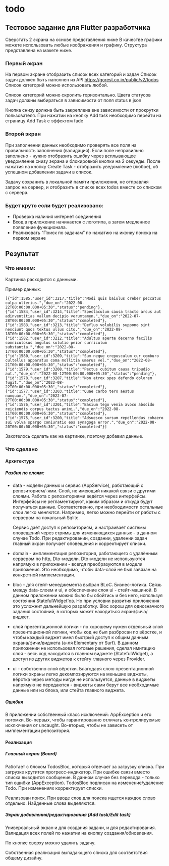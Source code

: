 # todo

## Тестовое задание для Flutter разработчика

Сверстать 2 экрана на основе представления ниже
В качестве графики можете использовать любые изображения и графику. Структура представлена на макете ниже.

### Первый экран
На первом экране отобразить список всех категорий и задач 
Список задач должен быть наполнен из API https://gorest.co.in/public/v2/todos
Список категорий можно использовать любой.

Список категорий можно скролить горизонтально.
Цвета статусов задач должны выбираться в зависимости от поля status в json

Кнопка снизу должна быть закреплена вне зависимости от прокрутки пользователя.
При нажатии на кнопку Add task необходимо перейти на страницу Add Task с эффектом fade

### Второй экран

При заполнении данных необходимо проверять все поля на правильность заполнения (валидация).
Если поле неправильно заполнено - нужно отобразить ошибку через всплывающее уведомление снизу экрана и блокировкой кнопки на 2 секунды.
После нажатия на кнопку Create Task - отобразить уведомление (любое), об успешном добавлении задачи в список.

Задачу сохранить в локальной памяти приложения, не отправляя запрос на сервер, и отобразить в списке всех todos вместе со списком с сервера.

### Будет круто если будет реализовано:

- Проверка наличия интернет соединения
- Вход в приложение начинается с логотипа, а затем медленное появление функционала. 
- Реализовать “Поиск по задачам” по нажатию на иконку поиска на первом экране

## Результат

### Что имеем:

Картинка расходится с данными.

Пример данных:

```
[{"id":1585,"user_id":3217,"title":"Modi quis baiulus creber peccatus culpa ulterius.","due_on":"2022-08-22T00:00:00.000+05:30","status":"pending"},{"id":1584,"user_id":3214,"title":"Spectaculum causa tracto arcus aut adinventitias vallum decipio verumtamen.","due_on":"2022-07-28T00:00:00.000+05:30","status":"completed"},{"id":1583,"user_id":3213,"title":"Defluo volubilis suppono sint nesciunt quos textus ullus cito.","due_on":"2022-08-18T00:00:00.000+05:30","status":"completed"},{"id":1582,"user_id":3212,"title":"Adultus aperte decerno facilis somniculosus angulus solutio peior curriculum substantia.","due_on":"2022-08-17T00:00:00.000+05:30","status":"completed"},{"id":1580,"user_id":3209,"title":"Sum neque crepusculum cur comburo cultellus apparatus coma mollitia umerus vel.","due_on":"2022-08-21T00:00:00.000+05:30","status":"completed"},{"id":1579,"user_id":3208,"title":"Pectus cubitum causa tripudio aut.","due_on":"2022-08-12T00:00:00.000+05:30","status":"pending"},{"id":1578,"user_id":3207,"title":"Non atrox spes defendo dolorem fugit.","due_on":"2022-08-22T00:00:00.000+05:30","status":"completed"},{"id":1577,"user_id":3203,"title":"Quae carbo tero aestus numquam.","due_on":"2022-07-27T00:00:00.000+05:30","status":"completed"},{"id":1576,"user_id":3201,"title":"Basium tego venia avoco abscido reiciendis corpus tactus animi.","due_on":"2022-08-11T00:00:00.000+05:30","status":"completed"},{"id":1575,"user_id":3200,"title":"Adsuesco sursum repellendus cohaero sui volva spargo coniuratio eos synagoga error.","due_on":"2022-08-20T00:00:00.000+05:30","status":"completed"}]
```

Захотелось сделать как на картинке, поэтому добавил данные.

### Что сделано

#### Архитектура

##### Разбил по слоям:

- data - модели данных и сервис (AppService), работающий с репозиторием/-ями. Слой, не имеющий никакой связи с другими слоями. Работа с репозиториями ведётся через интерфейсы. Интерфейсы не регламентируют, каким образом и откуда будут получаться данные. Соответственно, при необходимости остальные слои легко меняются. Например, легко можно перейти от работы с сервером на локальный Sqlite.

  Сервис даёт доступ к репозиториям, и настраивает системы оповещений через стримы для изменяющихся данных - в данном случае Todo. При редактировании, создании, удалении задач главный экран получает оповещения и корректирует списки.

- domain - имплементация репозитория, работающего с удалённым сервером по http, Dto-модели. Dto-модели не используются напрямую в приложении - всегдя преобразуются в модели приложения. Это необходимо, чтобы data-слой не был завязан на конкретной имплементации.

- bloc - для стейт-менеджемента выбран BLoC. Бизнес-логика. Связь между data-слоем и ui, и обеспечение слоя ui - стейт-машиной. В данном приложении можно было бы обойтись и без него, используя состояния StatefulWidget'ов. Но при условии развития приложения это усложнит дальнейшую разработку. Bloc хорош для однозначного задания состояний, в которых может находиться экран/фича/виджет.

- слой презентационной логики - по хорошему нужен отдельный слой презентационной логики, чтобы код не был разбросан по вёрстке, и чтобы каждый виджет имел быстрый доступ к общим данным экрана/фичи/виджета (а-ля Elementary от Surf). В данном приложении не использовал готовые решения, сделал имитацию слоя - весь код находится в главном виджете (StatefulWidget), а доступ из других виджетов к стейту главного через Provider.

- ui - собственно слой вёрстки. Благодаря слою презентационной логики экраны легко декомпозируются на меньшие виджеты, вёрстка через методы нигде не используется, данные в виджеты напрямую не передаются - виджеты сами берут все необходимые данные или из блока, или стейта главного виджета.

##### Ошибки

В приложении собственный класс исключений: AppException и его потомки. Во-первых, чтобы гарантированно отличать контролируемые исключения от uncaught. Во-вторых, чтобы не зависеть от имплементации репозитория.

#### Реализация

##### Главный экран (Board)

Работает с блоком TodosBloc, который отвечает за загрузку списка. При загрузке крутится прогресс-индикатор. При ошибке связи вместо списка выводится сообщение. В данном случае без перевода - только тип ошибки (AppException). TodosBloc подписан на изменение/удаление Todo. При изменениях корректирует списки.

Реализован поиск. При вводе слов для поиска ищется каждое слово отдельно. Найденные слова выделяются.

##### Экран добавления/редактирования (Add task/Edit task)

Универсальный экран и для создания задачи, и для редактирования. Валидация всех полей по нажатии на кнопку создания/обновления.

По кнопке сверху можно удалить задачу.

Собственная реализация выпадающего списка для соответствия общему дизайну.
